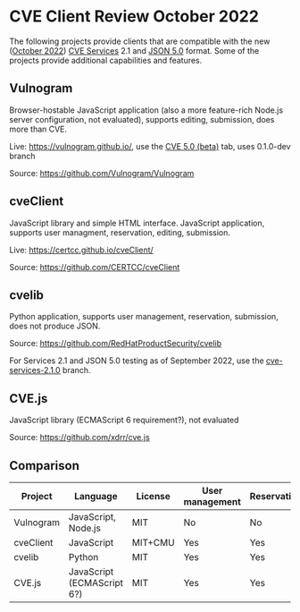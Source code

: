 # CVE Client Review October 2022
The following projects provide clients that are compatible with the new ([October 2022](https://cveproject.github.io/automation-transition)) [CVE Services](https://github.com/CVEProject/cve-services) 2.1 and [JSON 5.0](https://cveproject.github.io/cve-schema/schema/v5.0/docs/) format. Some of the projects provide additional capabilities and features.

## Vulnogram
Browser-hostable JavaScript application (also a more feature-rich Node.js server configuration, not evaluated), supports editing, submission, does more than CVE.

Live: https://vulnogram.github.io/, use the [CVE 5.0 (beta)](https://vulnogram.github.io/cve5/) tab, uses 0.1.0-dev branch

Source: https://github.com/Vulnogram/Vulnogram

## cveClient
JavaScript library and simple HTML interface. JavaScript application, supports user managment, reservation, editing, submission.

Live: https://certcc.github.io/cveClient/

Source: https://github.com/CERTCC/cveClient

## cvelib
Python application, supports user management, reservation, submission, does not produce JSON.

Source: https://github.com/RedHatProductSecurity/cvelib

For Services 2.1 and JSON 5.0 testing as of September 2022, use the [cve-services-2.1.0](https://github.com/RedHatProductSecurity/cvelib/tree/cve-services-2.1.0) branch.

## CVE.js
JavaScript library (ECMAScript 6 requirement?), not evaluated

Source: https://github.com/xdrr/cve.js

## Comparison
| Project | Language | License | User management | Reservation | Editing | Submission |
| --- | --- | --- | --- | --- | --- | --- |
| Vulnogram | JavaScript, Node.js | MIT | No | No | Yes | Yes |
| cveClient | JavaScript | MIT+CMU | Yes | Yes | Yes | Yes |
| cvelib | Python | MIT | Yes | Yes | No | Yes |
| CVE.js | JavaScript (ECMAScript 6?) | MIT | Yes | Yes | No | Yes |
